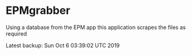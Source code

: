 # EPMgrabber
Using a database from the EPM app this application scrapes the files as required


Latest backup: Sun Oct 6 03:39:02 UTC 2019
